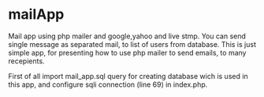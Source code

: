 # mailApp
Mail app using php mailer and google,yahoo and live stmp. You can send single message
as separated mail, to list of users from database.
This is just simple app, for presenting how to use php mailer to send emails, to many recepients.

First of all import mail_app.sql query for creating database wich is used in this app, and configure 
sqli connection (line 69) in index.php.